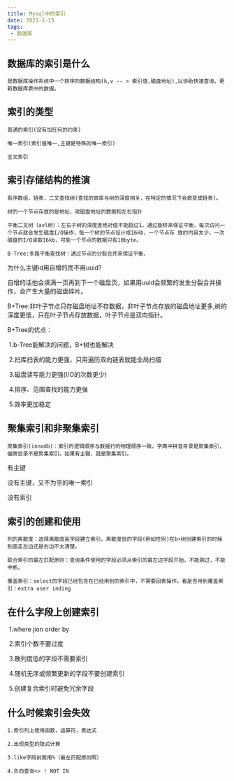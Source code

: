 ```yaml
---
title: Mysql中的索引
date: 2021-1-15
tags:
 - 数据库
---
```


## 数据库的索引是什么

    是数据库操作系统中一个排序的数据结构(k,v -- > 索引值,磁盘地址),以协助快速查询，更新数据库表中的数据。

## 索引的类型

    普通的索引(没有加任何的约束)

    唯一索引(索引值唯一,主键是特殊的唯一索引)

    全文索引

## 索引存储结构的推演

    有序数组，链表，二叉查找树(查找的效率与树的深度相关，在特定的情况下会蜕变成链表)。

    树的一个节点存放的是地址、改磁盘地址的数据和左右指针

    平衡二叉树（avl树）：左右子树的深度差绝对值不能超过1，通过旋转来保证平衡，每次访问一个节点就会发生磁盘I/O操作，每一个树的节点设计成16kb，一个节点存 放的内容太少，一次磁盘的I/O读取16kb，可能一个节点的数据只有10byte。

    B-Tree:多路平衡查找树：通过节点的分裂合并来保证平衡，

为什么主键id用自增的而不用uuid?

自增的话他会填满一页再到下一个磁盘页，如果用uuid会频繁的发生分裂合并操作，会产生大量的磁盘碎片。

B+Tree:非叶子节点只存磁盘地址不存数据，非叶子节点存放的磁盘地址更多,树的深度更低，只在叶子节点存放数据，叶子节点是双向指针。

B+Tree的优点：

​	1.b-Tree能解决的问题，B+树也能解决

​	2.扫库扫表的能力更强，只用遍历双向链表就能全局扫描

​	3.磁盘读写能力更强(I/O的次数更少)

​	4.排序、范围查找的能力更强

​	5.效率更加稳定

## 聚集索引和非聚集索引

    聚集索引(innodb)：索引的逻辑顺序与数据行的物理顺序一致。字典中拼音目录是聚集索引，偏旁目录不是聚集索引。如果有主键，就是聚集索引。

有主键

没有主键，又不为空的唯一索引

没有索引

## 索引的创建和使用

    列的离散度：选择离散度高字段建立索引，离散度低的字段(例如性别)在b+树创建索引的时候到底走左边还是右边不太清楚。

    联合索引的最左匹配原则：查询条件使用的字段必须从索引的最左边字段开始，不能跳过，不能中断。

    覆盖索引：select的字段已经包含在已经用到的索引中，不需要回表操作。看是否用到覆盖索引：extra user inding

## 在什么字段上创建索引

​	1.where jion order by

​	2.索引个数不要过度

​	3.散列度低的字段不需要索引

​	4.随机无序或频繁更新的字段不要创建索引

​	5.创建复合索引时避免冗余字段

## 什么时候索引会失效

    1.索引列上使用函数，运算符，表达式

    2.出现类型的隐式计算

    3.like字段前面用%（最左匹配原则啊）

    4.负向查询<> ! NOT IN

